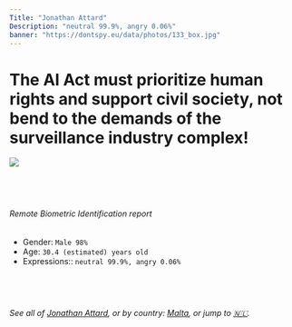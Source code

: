 ```yaml
---
Title: "Jonathan Attard"
Description: "neutral 99.9%, angry 0.06%"
banner: "https://dontspy.eu/data/photos/133_box.jpg"
---
```


# The AI Act must prioritize human rights and support civil society, not bend to the demands of the surveillance industry complex!

<link rel="stylesheet" type="text/css" href="/css/blog.css" />

<div class="is-fake" hidden>

_This image is **clearly fake**_, yet we [continue to collect them because the AI Act negotiations](/blog/why-deepfake/) are heading in a direction that will only make people's lives more complicated. For a more in-depth explanation, read: [Double threat: why losing the battle against Face Biometrics would fuel the proliferation of deepfakes](/blog/the-dual-threat-how-losing-the-biometric-battle-fuels-deepfake-proliferation/).


</div>

<!-- <img src="https://dontspy.eu/data/photos/54_box.jpg" /> -->
<img src="https://dontspy.eu/data/photos/133_box.jpg" />

## <br>

###### Remote Biometric Identification report

* <span class="label">Gender:</span> `Male 98%`
* <span class="label">Age:</span> `30.4 (estimated) years old`
* <span class="label">Expressions::</span> `neutral 99.9%, angry 0.06%`

## <br>

###### See all of [Jonathan Attard](/policymaker#Jonathan%20Attard), or by country: [Malta](/country#Malta), or jump to [🇳🇱](/x/217).

## <br>
